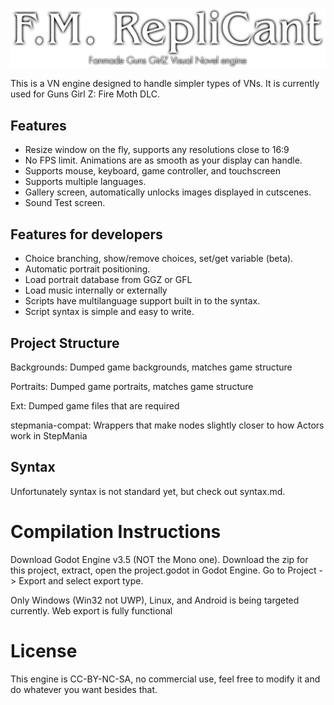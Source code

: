 ![F.M. RepliCant](https://github.com/946923759/replicant/blob/main/FM%20RepliCant%20Logo.png?raw=true)

This is a VN engine designed to handle simpler types of VNs. It is currently used for Guns Girl Z: Fire Moth DLC.

## Features
- Resize window on the fly, supports any resolutions close to 16:9
- No FPS limit. Animations are as smooth as your display can handle.
- Supports mouse, keyboard, game controller, and touchscreen
- Supports multiple languages.
- Gallery screen, automatically unlocks images displayed in cutscenes.
- Sound Test screen.

## Features for developers
- Choice branching, show/remove choices, set/get variable (beta).
- Automatic portrait positioning.
- Load portrait database from GGZ or GFL
- Load music internally or externally
- Scripts have multilanguage support built in to the syntax.
- Script syntax is simple and easy to write.


## Project Structure
Backgrounds: Dumped game backgrounds, matches game structure

Portraits: Dumped game portraits, matches game structure

Ext: Dumped game files that are required

stepmania-compat: Wrappers that make nodes slightly closer to how Actors work in StepMania

## Syntax
Unfortunately syntax is not standard yet, but check out syntax.md.


# Compilation Instructions
Download Godot Engine v3.5 (NOT the Mono one). Download the zip for this project, extract, open the project.godot in Godot Engine. Go to Project -> Export and select export type.

Only Windows (Win32 not UWP), Linux, and Android is being targeted currently. Web export is fully functional

# License

This engine is CC-BY-NC-SA, no commercial use, feel free to modify it and do whatever you want besides that.
